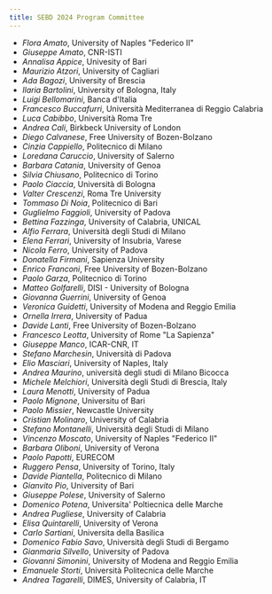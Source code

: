 ```yaml
---
title: SEBD 2024 Program Committee
---
```


 - *Flora Amato*, University of Naples "Federico II"
 - *Giuseppe Amato*, CNR-ISTI
 - *Annalisa Appice*, Univesity of Bari
 - *Maurizio Atzori*, University of Cagliari
 - *Ada Bagozi*, University of Brescia
 - *Ilaria Bartolini*, University of Bologna, Italy
 - *Luigi Bellomarini*, Banca d'Italia
 - *Francesco Buccafurri*, Università Mediterranea di Reggio Calabria
 - *Luca Cabibbo*, Università Roma Tre
 - *Andrea Cali*, Birkbeck University of London
 - *Diego Calvanese*, Free University of Bozen-Bolzano
 - *Cinzia Cappiello*, Politecnico di Milano
 - *Loredana Caruccio*, University of Salerno
 - *Barbara Catania*, University of Genoa
 - *Silvia Chiusano*, Politecnico di Torino
 - *Paolo Ciaccia*, Università di Bologna
 - *Valter Crescenzi*, Roma Tre University
 - *Tommaso Di Noia*, Politecnico di Bari
 - *Guglielmo Faggioli*, University of Padova
 - *Bettina Fazzinga*, University of Calabria, UNICAL
 - *Alfio Ferrara*, Università degli Studi di Milano
 - *Elena Ferrari*, University of Insubria, Varese
 - *Nicola Ferro*, University of Padova
 - *Donatella Firmani*, Sapienza University
 - *Enrico Franconi*, Free University of Bozen-Bolzano
 - *Paolo Garza*, Politecnico di Torino
 - *Matteo Golfarelli*, DISI - University of Bologna
 - *Giovanna Guerrini*, University of Genoa
 - *Veronica Guidetti*, University of Modena and Reggio Emilia
 - *Ornella Irrera*, University of Padua
 - *Davide Lanti*, Free University of Bozen-Bolzano
 - *Francesco Leotta*, University of Rome "La Sapienza"
 - *Giuseppe Manco*, ICAR-CNR, IT
 - *Stefano Marchesin*, Università di Padova
 - *Elio Masciari*, University of Naples, Italy
 - *Andrea Maurino*, università degli studi di Milano Bicocca
 - *Michele Melchiori*, Università degli Studi di Brescia, Italy
 - *Laura Menotti*, University of Padua
 - *Paolo Mignone*, Universitu of Bari
 - *Paolo Missier*, Newcastle University
 - *Cristian Molinaro*, University of Calabria
 - *Stefano Montanelli*, Università degli Studi di Milano
 - *Vincenzo Moscato*, University of Naples "Federico II"
 - *Barbara Oliboni*, University of Verona
 - *Paolo Papotti*, EURECOM
 - *Ruggero Pensa*, University of Torino, Italy
 - *Davide Piantella*, Politecnico di Milano
 - *Gianvito Pio*, University of Bari
 - *Giuseppe Polese*, University of Salerno
 - *Domenico Potena*, Universita' Poltiecnica delle Marche
 - *Andrea Pugliese*, University of Calabria
 - *Elisa Quintarelli*, University of Verona
 - *Carlo Sartiani*, Universita della Basilica
 - *Domenico Fabio Savo*, Università degli Studi di Bergamo
 - *Gianmaria Silvello*, University of Padova
 - *Giovanni Simonini*, University of Modena and Reggio Emilia
 - *Emanuele Storti*, Università Politecnica delle Marche
 - *Andrea Tagarelli*, DIMES, University of Calabria, IT


